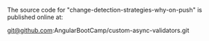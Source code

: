 The source code for "change-detection-strategies-why-on-push" is published online at:

git@github.com:AngularBootCamp/custom-async-validators.git
